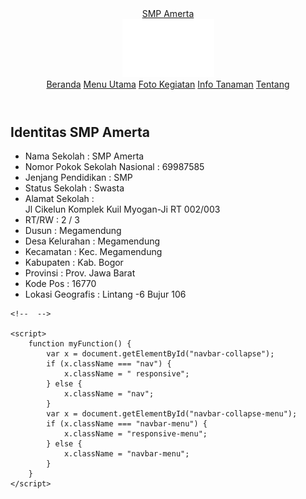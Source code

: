 <!DOCTYPE html>
<html lang="en">

<head>
    <meta charset="UTF-8">
    <meta http-equiv="X-UA-Compatible" content="IE=edge">
    <meta name="viewport" content="width=device-width, initial-scale=1.0">
    <link rel="stylesheet" href="style2.css">
    <title>SMP Amerta</title>
</head>

<body>
    <div class="page">
        <header>
            <nav class="nav-page">
                <div class="navbar-menu" id="navbar-collapse-menu">
                    <div class="brand">
                        <a href="">SMP Amerta</a>
                    </div>
                    <div class="nav-toggle">
                        <a href="javascript:void(0);" class="icon" onclick="myFunction()">
                            <img src="icon/menu-right-wh.svg" alt=""></a>
                    </div>
                </div>
                <div class="nav" id="navbar-collapse">
                    <a href="index.html" class="navbar-list">Beranda</a>
                    <a href="menu_utama.html" class="navbar-list">Menu Utama</a>
                    <a href="daftar_foto.html" class="navbar-list">Foto Kegiatan</a>
                    <a href="daftar_tanaman.html" class="navbar-list">Info Tanaman</a>
                    <a href="tentang.html" class="navbar-list">Tentang</a>
                </div>
            </nav>
        </header>
        <div class="main-page">
            <div class="tentang">
                <h2>Identitas SMP Amerta</h2>
            </div>
            <ul>
                <li class="tentang-item">Nama Sekolah : SMP Amerta</li>
                <li class="tentang-item">Nomor Pokok Sekolah Nasional
                    : 69987585</li>
                <li class="tentang-item">Jenjang Pendidikan
                    : SMP</li>
                <li class="tentang-item">Status Sekolah
                    : Swasta</li>
                <li class="tentang-item">Alamat Sekolah :</li>
                Jl Cikelun Komplek Kuil Myogan-Ji RT 002/003
                <li class="">RT/RW
                    : 2 / 3</li>
                <li class="">Dusun
                    : Megamendung</li>
                <li class=""> Desa Kelurahan
                    : Megamendung</li>
                <li class=""> Kecamatan
                    : Kec. Megamendung</li>
                <li class="">Kabupaten
                    : Kab. Bogor</li>
                <li class="">Provinsi
                    : Prov. Jawa Barat</li>
                <li class="tentang-item">Kode Pos
                    : 16770</li>
                <li class="tentang-item">Lokasi Geografis
                    : Lintang -6 Bujur 106</li>
            </ul>
        </div>
    </div>

    <!--  -->

    <script>
        function myFunction() {
            var x = document.getElementById("navbar-collapse");
            if (x.className === "nav") {
                x.className = " responsive";
            } else {
                x.className = "nav";
            }
            var x = document.getElementById("navbar-collapse-menu");
            if (x.className === "navbar-menu") {
                x.className = "responsive-menu";
            } else {
                x.className = "navbar-menu";
            }
        }
    </script>
</body>

</html>